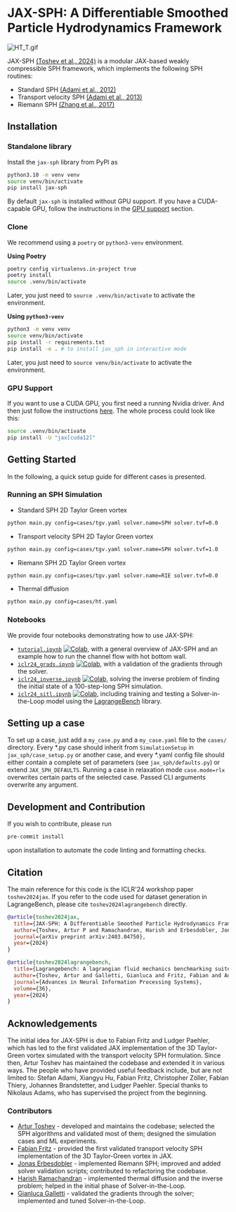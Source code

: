 # JAX-SPH: A Differentiable Smoothed Particle Hydrodynamics Framework

![HT_T.gif](https://s9.gifyu.com/images/SUwUD.gif)

JAX-SPH [(Toshev et al., 2024)](https://arxiv.org/abs/2403.04750) is a modular JAX-based weakly compressible SPH framework, which implements the following SPH routines:
- Standard SPH [(Adami et al., 2012)](https://www.sciencedirect.com/science/article/pii/S002199911200229X)
- Transport velocity SPH [(Adami et al., 2013)](https://www.sciencedirect.com/science/article/pii/S002199911300096X)
- Riemann SPH [(Zhang et al., 2017)](https://www.sciencedirect.com/science/article/abs/pii/S0021999117300438)

## Installation

### Standalone library
Install the `jax-sph` library from PyPI as

```bash
python3.10 -m venv venv
source venv/bin/activate
pip install jax-sph
```

By default `jax-sph` is installed without GPU support. If you have a CUDA-capable GPU, follow the instructions in the [GPU support](#gpu-support) section.

### Clone
We recommend using a `poetry` or `python3-venv` environment.

**Using Poetry**
```bash
poetry config virtualenvs.in-project true
poetry install
source .venv/bin/activate
```
Later, you just need to `source .venv/bin/activate` to activate the environment.

**Using `python3-venv`**
```bash
python3 -m venv venv
source venv/bin/activate
pip install -r requirements.txt
pip install -e . # to install jax_sph in interactive mode
```
Later, you just need to `source venv/bin/activate` to activate the environment.

### GPU Support
If you want to use a CUDA GPU, you first need a running Nvidia driver. And then just follow the instructions [here](https://jax.readthedocs.io/en/latest/installation.html). The whole process could look like this:
```bash
source .venv/bin/activate
pip install -U "jax[cuda12]"
```

## Getting Started

In the following, a quick setup guide for different cases is presented.

### Running an SPH Simulation
- Standard SPH 2D Taylor Green vortex
```bash
python main.py config=cases/tgv.yaml solver.name=SPH solver.tvf=0.0
 ```
- Transport velocity SPH 2D Taylor Green vortex
```bash
python main.py config=cases/tgv.yaml solver.name=SPH solver.tvf=1.0
 ```
- Riemann SPH 2D Taylor Green vortex
```bash
python main.py config=cases/tgv.yaml solver.name=RIE solver.tvf=0.0
 ```
-  Thermal diffusion
```bash
python main.py config=cases/ht.yaml
```

### Notebooks
We provide four notebooks demonstrating how to use JAX-SPH:
- [`tutorial.ipynb`](notebooks/tutorial.ipynb) [![Colab](https://colab.research.google.com/assets/colab-badge.svg)](https://colab.research.google.com/github/tumaer/jax-sph/blob/main/notebooks/tutorial.ipynb), with a general overview of JAX-SPH and an example how to run the channel flow with hot bottom wall.
- [`iclr24_grads.ipynb`](notebooks/tutorial.ipynb) [![Colab](https://colab.research.google.com/assets/colab-badge.svg)](https://colab.research.google.com/github/tumaer/jax-sph/blob/main/notebooks/iclr24_grads.ipynb), with a validation of the gradients through the solver.
- [`iclr24_inverse.ipynb`](notebooks/tutorial.ipynb) [![Colab](https://colab.research.google.com/assets/colab-badge.svg)](https://colab.research.google.com/github/tumaer/jax-sph/blob/main/notebooks/iclr24_inverse.ipynb), solving the inverse problem of finding the initial state of a 100-step-long SPH simulation.
- [`iclr24_sitl.ipynb`](notebooks/tutorial.ipynb) [![Colab](https://colab.research.google.com/assets/colab-badge.svg)](https://colab.research.google.com/github/tumaer/jax-sph/blob/main/notebooks/iclr24_sitl.ipynb), including training and testing a Solver-in-the-Loop model using the [LagrangeBench](https://github.com/tumaer/lagrangebench) library.

## Setting up a case
To set up a case, just add a `my_case.py` and a `my_case.yaml` file to the `cases/` directory. Every *.py case should inherit from `SimulationSetup` in `jax_sph/case_setup.py` or another case, and every *.yaml config file should either contain a complete set of parameters (see `jax_sph/defaults.py`) or extend `JAX_SPH_DEFAULTS`. Running a case in relaxation mode `case.mode=rlx` overwrites certain parts of the selected case. Passed CLI arguments overwrite any argument.

## Development and Contribution
If you wish to contribute, please run
```bash
pre-commit install
```

upon installation to automate the code linting and formatting checks.

## Citation

The main reference for this code is the ICLR'24 workshop paper `toshev2024jax`. If you refer to the code used for dataset generation in LagrangeBench, please cite `toshev2024lagrangebench` directly.

```bibtex
@article{toshev2024jax,
  title={JAX-SPH: A Differentiable Smoothed Particle Hydrodynamics Framework},
  author={Toshev, Artur P and Ramachandran, Harish and Erbesdobler, Jonas A and Galletti, Gianluca and Brandstetter, Johannes and Adams, Nikolaus A},
  journal={arXiv preprint arXiv:2403.04750},
  year={2024}
}
```

```bibtex
@article{toshev2024lagrangebench,
  title={Lagrangebench: A lagrangian fluid mechanics benchmarking suite},
  author={Toshev, Artur and Galletti, Gianluca and Fritz, Fabian and Adami, Stefan and Adams, Nikolaus},
  journal={Advances in Neural Information Processing Systems},
  volume={36},
  year={2024}
}
```

## Acknowledgements

The initial idea for JAX-SPH is due to Fabian Fritz and Ludger Paehler, which has led to the first validated JAX implementation of the 3D Taylor-Green vortex simulated with the transport velocity SPH formulation. Since then, Artur Toshev has maintained the codebase and extended it in various ways. The people who have provided useful feedback include, but are not limited to: Stefan Adami, Xiangyu Hu, Fabian Fritz, Christopher Zöller, Fabian Thiery, Johannes Brandstetter, and Ludger Paehler. Special thanks to Nikolaus Adams, who has supervised the project from the beginning.

### Contributors
- [Artur Toshev](https://github.com/arturtoshev) - developed and maintains the codebase; selected the SPH algorithms and validated most of them; designed the simulation cases and ML experiments.
- [Fabian Fritz](https://github.com/orgs/tumaer/people/fritzio) - provided the first validated transport velocity SPH implementation of the 3D Taylor-Green vortex in JAX.
- [Jonas Erbesdobler](https://github.com/JonasErbesdobler) - implemented Riemann SPH; improved and added solver validation scripts; contributed to refactoring the codebase.
- [Harish Ramachandran](https://github.com/harish6696) - implemented thermal diffusion and the inverse problem; helped in the initial phase of Solver-in-the-Loop.
- [Gianluca Galletti](https://github.com/gerkone) - validated the gradients through the solver; implemented and tuned Solver-in-the-Loop.
